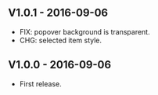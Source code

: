 
## V1.0.1 - 2016-09-06

* FIX: popover background is transparent.
* CHG: selected item style.

## V1.0.0 - 2016-09-06

* First release.
